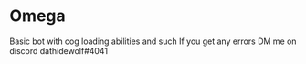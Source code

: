 # Omega

Basic bot with cog loading abilities and such
If you get any errors DM me on discord dathidewolf#4041